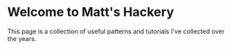 # Welcome to Matt's Hackery

This page is a collection of useful patterns and tutorials I've collected over the years.

